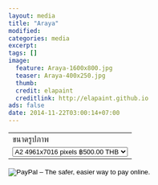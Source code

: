```yaml
---
layout: media
title: "Araya"
modified:
categories: media
excerpt:
tags: []
image:
  feature: Araya-1600x800.jpg
  teaser: Araya-400x250.jpg
  thumb:
  credit: elapaint
  creditlink: http://elapaint.github.io
ads: false
date: 2014-11-22T03:00:14+07:00
---
```


<form target="paypal" action="https://www.paypal.com/cgi-bin/webscr" method="post">
<input type="hidden" name="cmd" value="_s-xclick">
<input type="hidden" name="hosted_button_id" value="8B5B295GM9JGJ">
<table>
<tr><td><input type="hidden" name="on0" value="ขนาดรูปภาพ">ขนาดรูปภาพ</td></tr><tr><td><select name="os0">
	<option value="A2 4961x7016 pixels">A2 4961x7016 pixels ฿500.00 THB</option>
	<option value="A3 3508x4961 pixels">A3 3508x4961 pixels ฿400.00 THB</option>
	<option value="A4 2480x3508 pixels">A4 2480x3508 pixels ฿300.00 THB</option>
</select> </td></tr>
</table>
<input type="hidden" name="currency_code" value="THB">
<input type="image" src="https://www.paypalobjects.com/en_GB/TH/i/btn/btn_cart_LG.gif" border="0" name="submit" alt="PayPal – The safer, easier way to pay online.">
<img alt="" border="0" src="https://www.paypalobjects.com/en_GB/i/scr/pixel.gif" width="1" height="1">
</form>




<center><div id="fb-root"></div>
<script>(function(d, s, id) {
  var js, fjs = d.getElementsByTagName(s)[0];
  if (d.getElementById(id)) return;
  js = d.createElement(s); js.id = id;
  js.src = "//connect.facebook.net/th_TH/sdk.js#xfbml=1&version=v2.0";
  fjs.parentNode.insertBefore(js, fjs);
}(document, 'script', 'facebook-jssdk'));</script>

<div class="fb-comments" data-href="http://elapaint.github.io//media/araya/" data-numposts="5" data-colorscheme="light"></div></center>



<div id="fb-root"></div>
<script>(function(d, s, id) {
  var js, fjs = d.getElementsByTagName(s)[0];
  if (d.getElementById(id)) return;
  js = d.createElement(s); js.id = id;
  js.src = "//connect.facebook.net/en_US/sdk.js#xfbml=1&version=v2.0";
  fjs.parentNode.insertBefore(js, fjs);
}(document, 'script', 'facebook-jssdk'));</script>

<div class="fb-like" data-href="http://elapaint.github.io//media/araya/" data-layout="standard" data-action="like" data-show-faces="true" data-share="false"></div>
